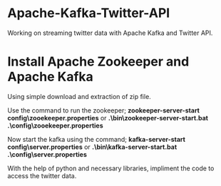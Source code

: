 # Apache-Kafka-Twitter-API
Working on streaming twitter data with Apache Kafka and Twitter API.

# Install Apache Zookeeper and Apache Kafka 
Using simple download and extraction of zip file.

Use the command to run the zookeeper;  **zookeeper-server-start config\zooekeeper.properties** or **.\bin\zookeeper-server-start.bat .\config\zooekeeper.properties**

Now start the kafka using the command; **kafka-server-start config\server.properties** or **.\bin\kafka-server-start.bat .\config\server.properties**

With the help of python and necessary libraries, impliment the code to access the twitter data.
